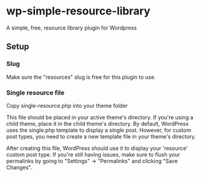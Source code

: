 # wp-simple-resource-library
A simple, free, resource library plugin for Wordpress


## Setup

### Slug
Make sure the "resources" slug is free for this plugin to use.

### Single resource file
Copy single-resource.php into your theme folder

This file should be placed in your active theme's directory. If you're using a child theme, place it in the child theme's directory.
By default, WordPress uses the single.php template to display a single post. However, for custom post types, you need to create a new template file in your theme's directory.

After creating this file, WordPress should use it to display your 'resource' custom post type. If you're still having issues, make sure to flush your permalinks by going to "Settings" -> "Permalinks" and clicking "Save Changes".